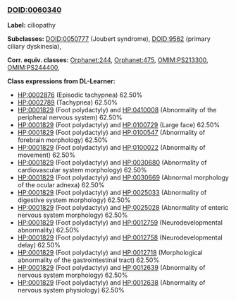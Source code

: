
### [DOID:0060340](http://purl.obolibrary.org/obo/DOID_0060340)
**Label:** ciliopathy

**Subclasses:** [DOID:0050777](http://purl.obolibrary.org/obo/DOID_0050777) (Joubert syndrome), [DOID:9562](http://purl.obolibrary.org/obo/DOID_9562) (primary ciliary dyskinesia), 

**Corr. equiv. classes:** [Orphanet:244](http://www.orpha.net/ORDO/Orphanet_244), [Orphanet:475](http://www.orpha.net/ORDO/Orphanet_475), [OMIM:PS213300](http://purl.obolibrary.org/obo/OMIM_PS213300), [OMIM:PS244400](http://purl.obolibrary.org/obo/OMIM_PS244400), 

**Class expressions from DL-Learner:**

- [HP:0002876](http://purl.obolibrary.org/obo/HP_0002876) (Episodic tachypnea) 62.50%
- [HP:0002789](http://purl.obolibrary.org/obo/HP_0002789) (Tachypnea) 62.50%
- [HP:0001829](http://purl.obolibrary.org/obo/HP_0001829) (Foot polydactyly) and [HP:0410008](http://purl.obolibrary.org/obo/HP_0410008) (Abnormality of the peripheral nervous system) 62.50%
- [HP:0001829](http://purl.obolibrary.org/obo/HP_0001829) (Foot polydactyly) and [HP:0100729](http://purl.obolibrary.org/obo/HP_0100729) (Large face) 62.50%
- [HP:0001829](http://purl.obolibrary.org/obo/HP_0001829) (Foot polydactyly) and [HP:0100547](http://purl.obolibrary.org/obo/HP_0100547) (Abnormality of forebrain morphology) 62.50%
- [HP:0001829](http://purl.obolibrary.org/obo/HP_0001829) (Foot polydactyly) and [HP:0100022](http://purl.obolibrary.org/obo/HP_0100022) (Abnormality of movement) 62.50%
- [HP:0001829](http://purl.obolibrary.org/obo/HP_0001829) (Foot polydactyly) and [HP:0030680](http://purl.obolibrary.org/obo/HP_0030680) (Abnormality of cardiovascular system morphology) 62.50%
- [HP:0001829](http://purl.obolibrary.org/obo/HP_0001829) (Foot polydactyly) and [HP:0030669](http://purl.obolibrary.org/obo/HP_0030669) (Abnormal morphology of the ocular adnexa) 62.50%
- [HP:0001829](http://purl.obolibrary.org/obo/HP_0001829) (Foot polydactyly) and [HP:0025033](http://purl.obolibrary.org/obo/HP_0025033) (Abnormality of digestive system morphology) 62.50%
- [HP:0001829](http://purl.obolibrary.org/obo/HP_0001829) (Foot polydactyly) and [HP:0025028](http://purl.obolibrary.org/obo/HP_0025028) (Abnormality of enteric nervous system morphology) 62.50%
- [HP:0001829](http://purl.obolibrary.org/obo/HP_0001829) (Foot polydactyly) and [HP:0012759](http://purl.obolibrary.org/obo/HP_0012759) (Neurodevelopmental abnormality) 62.50%
- [HP:0001829](http://purl.obolibrary.org/obo/HP_0001829) (Foot polydactyly) and [HP:0012758](http://purl.obolibrary.org/obo/HP_0012758) (Neurodevelopmental delay) 62.50%
- [HP:0001829](http://purl.obolibrary.org/obo/HP_0001829) (Foot polydactyly) and [HP:0012718](http://purl.obolibrary.org/obo/HP_0012718) (Morphological abnormality of the gastrointestinal tract) 62.50%
- [HP:0001829](http://purl.obolibrary.org/obo/HP_0001829) (Foot polydactyly) and [HP:0012639](http://purl.obolibrary.org/obo/HP_0012639) (Abnormality of nervous system morphology) 62.50%
- [HP:0001829](http://purl.obolibrary.org/obo/HP_0001829) (Foot polydactyly) and [HP:0012638](http://purl.obolibrary.org/obo/HP_0012638) (Abnormality of nervous system physiology) 62.50%


